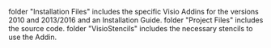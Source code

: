 folder "Installation Files" includes the specific Visio Addins for the versions 2010 and 2013/2016 and an Installation Guide.
folder "Project Files" includes the source code.
folder "VisioStencils" includes the necessary stencils to use the Addin.
